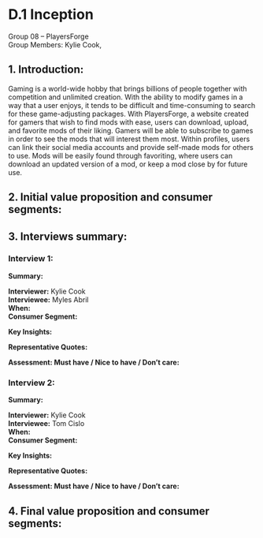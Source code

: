 # D.1 Inception

Group 08 – PlayersForge\
Group Members: Kylie Cook,

## 1. Introduction:

Gaming is a world-wide hobby that brings billions of people together with competition and unlimited creation. With the ability to modify games in a way that a user enjoys, it tends to be difficult and time-consuming to search for these game-adjusting packages. With PlayersForge, a website created for gamers that wish to find mods with ease, users can download, upload, and favorite mods of their liking. Gamers will be able to subscribe to games in order to see the mods that will interest them most. Within profiles, users can link their social media accounts and provide self-made mods for others to use. Mods will be easily found through favoriting, where users can download an updated version of a mod, or keep a mod close by for future use.

## 2. Initial value proposition and consumer segments:


## 3. Interviews summary:


### Interview 1:

**Summary:**

**Interviewer:** Kylie Cook\
**Interviewee:** Myles Abril\
**When:**\
**Consumer Segment:**

**Key Insights:**

**Representative Quotes:**

**Assessment: Must have / Nice to have / Don’t care:**

### Interview 2:

**Summary:**

**Interviewer:** Kylie Cook\
**Interviewee:** Tom Cislo\
**When:**\
**Consumer Segment:**

**Key Insights:**

**Representative Quotes:**

**Assessment: Must have / Nice to have / Don’t care:**

## 4. Final value proposition and consumer segments:
